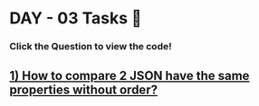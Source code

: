 # DAY - 03 Tasks 🌟

### Click the Question to view the code!

## [1) How to compare 2 JSON have the same properties without order?](Ques-01)

